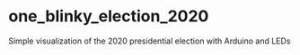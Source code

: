 # one_blinky_election_2020
 Simple visualization of the 2020 presidential election with Arduino and LEDs
